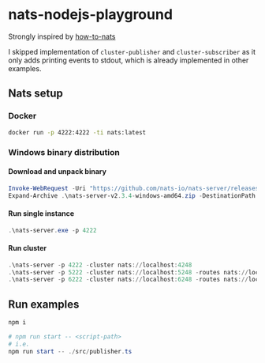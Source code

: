 # nats-nodejs-playground
Strongly inspired by [how-to-nats](https://github.com/gitarte/how-to-nats)

I skipped implementation of `cluster-publisher` and `cluster-subscriber` as it only adds printing events to stdout, which is already implemented in other examples.
## Nats setup
### Docker
```bash
docker run -p 4222:4222 -ti nats:latest
```

### Windows binary distribution
#### Download and unpack binary
```powershell
Invoke-WebRequest -Uri "https://github.com/nats-io/nats-server/releases/download/v2.3.4/nats-server-v2.3.4-windows-amd64.zip" -OutFile "nats-server-v2.3.4-windows-amd64.zip"
Expand-Archive .\nats-server-v2.3.4-windows-amd64.zip -DestinationPath .\ 
```

#### Run single instance
```powershell
.\nats-server.exe -p 4222
```

#### Run cluster
```powershell
.\nats-server -p 4222 -cluster nats://localhost:4248 
.\nats-server -p 5222 -cluster nats://localhost:5248 -routes nats://localhost:4248 
.\nats-server -p 6222 -cluster nats://localhost:6248 -routes nats://localhost:4248 
```

## Run examples
```powershell
npm i

# npm run start -- <script-path>
# i.e.
npm run start -- ./src/publisher.ts
```